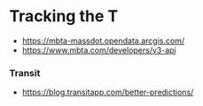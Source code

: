 # Tracking the T
- https://mbta-massdot.opendata.arcgis.com/
- https://www.mbta.com/developers/v3-api
### Transit
- https://blog.transitapp.com/better-predictions/